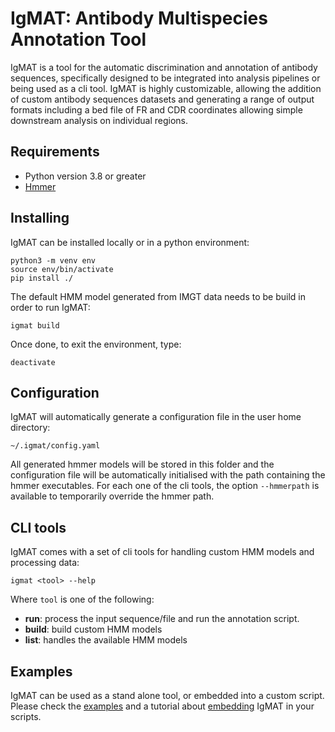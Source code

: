 # IgMAT: Antibody Multispecies Annotation Tool

IgMAT is a tool for the automatic discrimination and annotation of antibody sequences, specifically designed to be integrated into analysis pipelines or being used as a cli tool. IgMAT is highly customizable, allowing the addition of custom antibody sequences datasets and generating a range of output formats including a bed file of FR and CDR coordinates allowing simple downstream analysis on individual regions.

## Requirements ##
* Python version 3.8 or greater
* [Hmmer](http://hmmer.org/download.html)

## Installing ##
IgMAT can be installed locally or in a python environment: 

    python3 -m venv env
    source env/bin/activate
    pip install ./

The default HMM model generated from IMGT data needs to be build in order to run IgMAT:

    igmat build

Once done, to exit the environment, type:

    deactivate
## Configuration ##
IgMAT will automatically generate a configuration file in the user home directory: 

    ~/.igmat/config.yaml

All generated hmmer models will be stored in this folder and the configuration file will be automatically initialised with the path containing the hmmer executables. For each one of the cli tools, the option `--hmmerpath` is available to temporarily override the hmmer path.

## CLI tools ##
IgMAT comes with a set of cli tools for handling custom HMM models and processing data:

    igmat <tool> --help

Where `tool` is one of the following:
 
 - **run**: process the input sequence/file and run the annotation script.
 - **build**: build custom HMM models 
 - **list**: handles the available HMM models

## Examples ##
IgMAT can be used as a stand alone tool, or embedded into a custom script. Please check the [examples](/docs/examples.md) and a tutorial about [embedding](/docs/embedding.md) IgMAT in your scripts.
